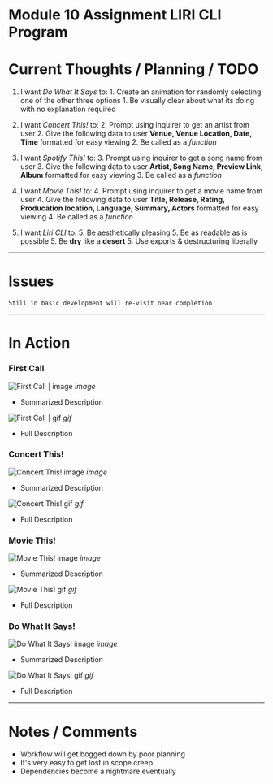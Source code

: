 # Module 10 Assignment LIRI CLI Program


 # Current Thoughts / Planning / TODO

  1. I want *Do What It Says* to:
    1. Create an animation for randomly selecting one of the other three options
    1. Be visually clear about what its doing with no explanation required

  2. I want *Concert This!* to:
    2. Prompt using inquirer to get an artist from user
    2. Give the following data to user **Venue, Venue Location, Date, Time** formatted for easy viewing
    2. Be called as a *function*

  3. I want *Spotify This!* to:
    3. Prompt using inquirer to get a song name from user
    3. Give the following data to user **Artist, Song Name, Preview Link, Album** formatted for easy viewing 
    3. Be called as a *function*

  4. I want *Movie This!* to:
    4. Prompt using inquirer to get a movie name from user
    4. Give the following data to user **Title, Release, Rating, Producation location, Language, Summary, Actors** formatted for easy viewing
    4. Be called as a *function*

  5. I want *Liri CLI* to:
    5. Be aesthetically pleasing
    5. Be as readable as is possible 
    5. Be **dry** like a **desert**
    5. Use exports & destructuring liberally
    
------------------------------

# Issues

    Still in basic development will re-visit near completion

-------------------------------

# In Action 

### First Call

![First Call | image]("#") *image*

  * Summarized Description

![First Call | gif]("#") *gif*

  * Full Description
  
### Concert This!

![Concert This! image]("#") *image*

  * Summarized Description

![Concert This! gif]("#") *gif*

  * Full Description

### Movie This!

![Movie This! image]("#") *image*

  * Summarized Description

![Movie This! gif]("#") *gif*

  * Full Description
  
### Do What It Says!

![Do What It Says! image]("#") *image*

  * Summarized Description

![Do What It Says! gif]("#") *gif*

  * Full Description

-------------------------------

# Notes / Comments

* Workflow will get bogged down by poor planning
* It's very easy to get lost in scope creep
* Dependencies become a nightmare eventually